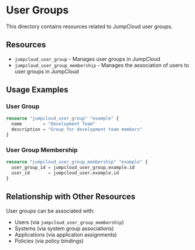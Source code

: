 # User Groups

This directory contains resources related to JumpCloud user groups.

## Resources

- `jumpcloud_user_group` - Manages user groups in JumpCloud
- `jumpcloud_user_group_membership` - Manages the association of users to user groups in JumpCloud

## Usage Examples

### User Group

```terraform
resource "jumpcloud_user_group" "example" {
  name        = "Development Team"
  description = "Group for development team members"
}
```

### User Group Membership

```terraform
resource "jumpcloud_user_group_membership" "example" {
  user_group_id = jumpcloud_user_group.example.id
  user_id       = jumpcloud_user.example.id
}
```

## Relationship with Other Resources

User groups can be associated with:
- Users (via `jumpcloud_user_group_membership`)
- Systems (via system group associations)
- Applications (via application assignments)
- Policies (via policy bindings) 